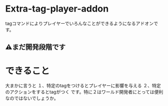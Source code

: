 # Extra-tag-player-addon
tagコマンドによりプレイヤーでいろんなことができるようになるアドオンです。

## ⚠まだ開発段階です

# **できること**
大まかに言うと
１、特定のtagをつけるとプレイヤーに影響を与える
２、特定のアクションをするとtagがつく
です。特に２はワールド開発者にとっては便利なのではないでしょうか。


